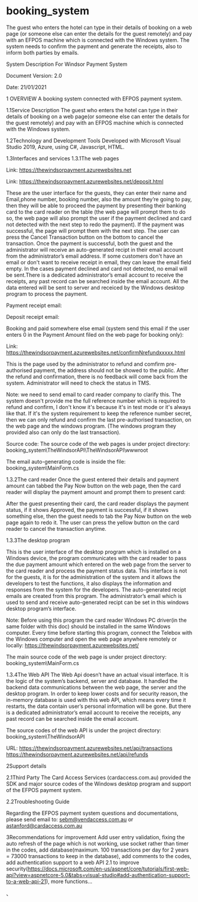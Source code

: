 # booking_system
The guest who enters the hotel can type in their details of booking on a web page (or someone else can enter the details for the guest remotely) and pay with an EFPOS machine which is connected with the Windows system. The system needs to confirm the payment and generate the receipts, also to inform both parties by emails.

 









System Description For Windsor Payment System







Document Version: 2.0

Date: 21/01/2021
 
1
OVERVIEW
A booking system connected with EFPOS payment system.

1.1Service Description
The guest who enters the hotel can type in their details of booking on a web page(or someone else can enter the details for the guest remotely) and pay with an EFPOS machine which is connected with the Windows system.

1.2Technology and Development Tools
Developed with Microsoft Visual Studio 2019, Azure, using C#, Javascript, HTML. 



1.3Interfaces and services
1.3.1The web pages

Link: https://thewindsorpayment.azurewebsites.net




Link: https://thewindsorpayment.azurewebsites.net/deposit.html


These are the user interface for the guests, they can enter their name and Email,phone number, booking number, also the amount they’re going to pay, then they will be able to proceed the payment by presenting their banking card to the card reader on the table (the web page will prompt them to do so, the web page will also prompt the user if the payment declined and card not detected with the next step to redo the payment). If the payment was successful, the page will prompt them with the next step. The user can press the Cancel Transaction button on the bottom to cancel the transaction.
Once the payment is successful, both the guest and the administrator will receive an auto-generated recipt in their email account from the administrator’s email address. If some customers don't have an email or don't want to receive receipt in email, they can leave the email field empty. In the cases payment declined and card not detected, no email will be sent.There is a dedicated administrator’s email account to receive the receipts, any past record can be searched inside the email account. All the data entered will be sent to server and receiced by the Windows desktop program to process the payment.


Payment receipt email:


Deposit receipt email:


Booking and paid somewhere else email (system send this email if the user enters 0 in the Payment Amount filed on the web page for booking only):


Link: https://thewindsorpayment.azurewebsites.net/confirmNrefundxxxxx.html


This is the page used by the administrator to refund and comfirm pre-authorised payment, the address should not be showed to the public.
After the refund and confirmation, there is no feedback will come back from the system. Administrator will need to check the status in TMS.

Note: we need to send email to card reader company to clarify this.  The system doesn't provide me the full reference number which is required to refund and confirm, I don't know it's because it's in test mode or it's always like that.  If it's the system requirement to keep the reference number secret, then we can only refund and confirm the last pre-authorised transaction, on the web page and the windows program. (The windows program they provided also can only do the last transaction).

Source code:
The source code of the web pages is under project directory: 
booking_system\TheWindsorAPI\TheWindsorAPI\wwwroot 

The email auto-generating code is inside the file: booking_system\MainForm.cs


1.3.2The card reader
Once the guest entered their details and payment amount can tabbed the Pay Now button on the web page, then the card reader will display the payment amount and prompt them to present card: 


After the guest presenting their card, the card reader displays the payment status, if it shows Approved, the payment is successful, if it shows something else, then the guest needs to tab the Pay Now button on the web page again to redo it.
The user can press the yellow button on the card reader to cancel the transaction anytime.


1.3.3The desktop program


This is the user interface of the desktop program which is installed on a Windows device, the program communicates with the card reader to pass the due payment amount which entered on the web page from the server to the card reader and process the payment status data.
This interface is not for the guests, it is for the administration of the system and it allows the developers to test the functions, it also displays the information and responses from the system for the developers. The auto-generated recipt emails are created from this program. The administrator’s email which is used to send and receive auto-generated recipt can be set in this windows desktop program’s interface.

Note: Before using this program the card reader Windows PC driver(in the same folder with this doc) should be installed in the same Windows computer.  Every time before starting this program, connect the Telebox with the Windows computer and open the web page anywhere remotely or locally: https://thewindsorpayment.azurewebsites.net/

The main source code of the web page is under project directory:  
booking_system\MainForm.cs

1.3.4The Web API
The Web Api doesn’t have an actual visual interface. It is the logic of the system’s backend, server and database. It handled the backend data communications between the web page, the server and the desktop program. In order to keep lower costs and for security reason, the in-memory database is used with this web API, which means every time it restarts, the data contain user’s personal information will be gone. But there is a dedicated administrator’s email account to receive the receipts, any past record can be searched inside the email account.

The source codes of the web API is under the project directory:  
booking_system\TheWindsorAPI


URL: https://thewindsorpayment.azurewebsites.net/api/transactions
https://thewindsorpayment.azurewebsites.net/api/refunds


2Support details

2.1Third Party
The Card Access Services (cardaccess.com.au) provided the SDK and major source codes of the Windows desktop program and support of the EFPOS payment system.


2.2Troubleshooting Guide

Regarding the EFPOS payment system questions and documentations, please send email to: sebm@vendaccess.com.au  or astanford@cardaccess.com.au
 





3Recommendations for improvement
Add user entry validation, fixing the auto refresh of the page which is not working, use socket rather than timer in the codes, add database(maximum. 100 transactions per day for 2 years = 73000 transactions to keep in the database), add comments to the codes, add authentication support to a web API 2.1 to improve security(https://docs.microsoft.com/en-us/aspnet/core/tutorials/first-web-api?view=aspnetcore-5.0&tabs=visual-studio#add-authentication-support-to-a-web-api-21), more functions...

、
